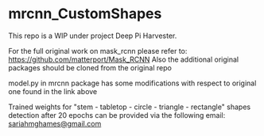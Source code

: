 # mrcnn_CustomShapes
This repo is a WIP under project Deep Pi Harvester. 

For the full original work on mask_rcnn please refer to: https://github.com/matterport/Mask_RCNN
Also the additional original packages should be cloned from the original repo

model.py in mrcnn package has some modifications with respect to original one found in the link above

Trained weights for "stem - tabletop - circle - triangle - rectangle" shapes detection after 20 epochs can be provided via the following email: sariahmghames@gmail.com
